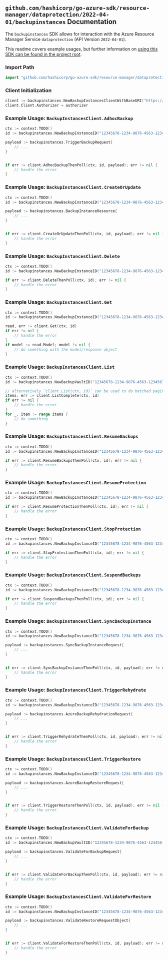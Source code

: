 
## `github.com/hashicorp/go-azure-sdk/resource-manager/dataprotection/2022-04-01/backupinstances` Documentation

The `backupinstances` SDK allows for interaction with the Azure Resource Manager Service `dataprotection` (API Version `2022-04-01`).

This readme covers example usages, but further information on [using this SDK can be found in the project root](https://github.com/hashicorp/go-azure-sdk/tree/main/docs).

### Import Path

```go
import "github.com/hashicorp/go-azure-sdk/resource-manager/dataprotection/2022-04-01/backupinstances"
```


### Client Initialization

```go
client := backupinstances.NewBackupInstancesClientWithBaseURI("https://management.azure.com")
client.Client.Authorizer = authorizer
```


### Example Usage: `BackupInstancesClient.AdhocBackup`

```go
ctx := context.TODO()
id := backupinstances.NewBackupInstanceID("12345678-1234-9876-4563-123456789012", "example-resource-group", "backupVaultValue", "backupInstanceValue")

payload := backupinstances.TriggerBackupRequest{
	// ...
}


if err := client.AdhocBackupThenPoll(ctx, id, payload); err != nil {
	// handle the error
}
```


### Example Usage: `BackupInstancesClient.CreateOrUpdate`

```go
ctx := context.TODO()
id := backupinstances.NewBackupInstanceID("12345678-1234-9876-4563-123456789012", "example-resource-group", "backupVaultValue", "backupInstanceValue")

payload := backupinstances.BackupInstanceResource{
	// ...
}


if err := client.CreateOrUpdateThenPoll(ctx, id, payload); err != nil {
	// handle the error
}
```


### Example Usage: `BackupInstancesClient.Delete`

```go
ctx := context.TODO()
id := backupinstances.NewBackupInstanceID("12345678-1234-9876-4563-123456789012", "example-resource-group", "backupVaultValue", "backupInstanceValue")

if err := client.DeleteThenPoll(ctx, id); err != nil {
	// handle the error
}
```


### Example Usage: `BackupInstancesClient.Get`

```go
ctx := context.TODO()
id := backupinstances.NewBackupInstanceID("12345678-1234-9876-4563-123456789012", "example-resource-group", "backupVaultValue", "backupInstanceValue")

read, err := client.Get(ctx, id)
if err != nil {
	// handle the error
}
if model := read.Model; model != nil {
	// do something with the model/response object
}
```


### Example Usage: `BackupInstancesClient.List`

```go
ctx := context.TODO()
id := backupinstances.NewBackupVaultID("12345678-1234-9876-4563-123456789012", "example-resource-group", "backupVaultValue")

// alternatively `client.List(ctx, id)` can be used to do batched pagination
items, err := client.ListComplete(ctx, id)
if err != nil {
	// handle the error
}
for _, item := range items {
	// do something
}
```


### Example Usage: `BackupInstancesClient.ResumeBackups`

```go
ctx := context.TODO()
id := backupinstances.NewBackupInstanceID("12345678-1234-9876-4563-123456789012", "example-resource-group", "backupVaultValue", "backupInstanceValue")

if err := client.ResumeBackupsThenPoll(ctx, id); err != nil {
	// handle the error
}
```


### Example Usage: `BackupInstancesClient.ResumeProtection`

```go
ctx := context.TODO()
id := backupinstances.NewBackupInstanceID("12345678-1234-9876-4563-123456789012", "example-resource-group", "backupVaultValue", "backupInstanceValue")

if err := client.ResumeProtectionThenPoll(ctx, id); err != nil {
	// handle the error
}
```


### Example Usage: `BackupInstancesClient.StopProtection`

```go
ctx := context.TODO()
id := backupinstances.NewBackupInstanceID("12345678-1234-9876-4563-123456789012", "example-resource-group", "backupVaultValue", "backupInstanceValue")

if err := client.StopProtectionThenPoll(ctx, id); err != nil {
	// handle the error
}
```


### Example Usage: `BackupInstancesClient.SuspendBackups`

```go
ctx := context.TODO()
id := backupinstances.NewBackupInstanceID("12345678-1234-9876-4563-123456789012", "example-resource-group", "backupVaultValue", "backupInstanceValue")

if err := client.SuspendBackupsThenPoll(ctx, id); err != nil {
	// handle the error
}
```


### Example Usage: `BackupInstancesClient.SyncBackupInstance`

```go
ctx := context.TODO()
id := backupinstances.NewBackupInstanceID("12345678-1234-9876-4563-123456789012", "example-resource-group", "backupVaultValue", "backupInstanceValue")

payload := backupinstances.SyncBackupInstanceRequest{
	// ...
}


if err := client.SyncBackupInstanceThenPoll(ctx, id, payload); err != nil {
	// handle the error
}
```


### Example Usage: `BackupInstancesClient.TriggerRehydrate`

```go
ctx := context.TODO()
id := backupinstances.NewBackupInstanceID("12345678-1234-9876-4563-123456789012", "example-resource-group", "backupVaultValue", "backupInstanceValue")

payload := backupinstances.AzureBackupRehydrationRequest{
	// ...
}


if err := client.TriggerRehydrateThenPoll(ctx, id, payload); err != nil {
	// handle the error
}
```


### Example Usage: `BackupInstancesClient.TriggerRestore`

```go
ctx := context.TODO()
id := backupinstances.NewBackupInstanceID("12345678-1234-9876-4563-123456789012", "example-resource-group", "backupVaultValue", "backupInstanceValue")

payload := backupinstances.AzureBackupRestoreRequest{
	// ...
}


if err := client.TriggerRestoreThenPoll(ctx, id, payload); err != nil {
	// handle the error
}
```


### Example Usage: `BackupInstancesClient.ValidateForBackup`

```go
ctx := context.TODO()
id := backupinstances.NewBackupVaultID("12345678-1234-9876-4563-123456789012", "example-resource-group", "backupVaultValue")

payload := backupinstances.ValidateForBackupRequest{
	// ...
}


if err := client.ValidateForBackupThenPoll(ctx, id, payload); err != nil {
	// handle the error
}
```


### Example Usage: `BackupInstancesClient.ValidateForRestore`

```go
ctx := context.TODO()
id := backupinstances.NewBackupInstanceID("12345678-1234-9876-4563-123456789012", "example-resource-group", "backupVaultValue", "backupInstanceValue")

payload := backupinstances.ValidateRestoreRequestObject{
	// ...
}


if err := client.ValidateForRestoreThenPoll(ctx, id, payload); err != nil {
	// handle the error
}
```
